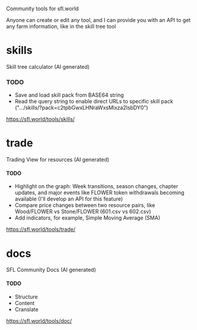 Community tools for sfl.world

Anyone can create or edit any tool, and I can provide you with an API to get any farm information, like in the skill tree tool

# skills
Skill tree calculator (AI generated)
### TODO
+ Save and load skill pack from BASE64 string
+ Read the query string to enable direct URLs to specific skill pack (".../skills/?pack=c2tpbGwxLHNraWxsMixza2lsbDY0")

https://sfl.world/tools/skills/

# trade
Trading View for resources (AI generated)
#### TODO
+ Highlight on the graph: Week transitions, season changes, chapter updates, and major events like FLOWER token withdrawals becoming available (I'll develop an API for this feature)
+ Compare price changes between two resource pairs, like Wood/FLOWER vs Stone/FLOWER (601.csv vs 602.csv)
+ Add indicators, for example, Simple Moving Average (SMA)

https://sfl.world/tools/trade/

# docs
SFL Community Docs (AI generated)
#### TODO
+ Structure
+ Content
+ Cranslate

https://sfl.world/tools/doc/
